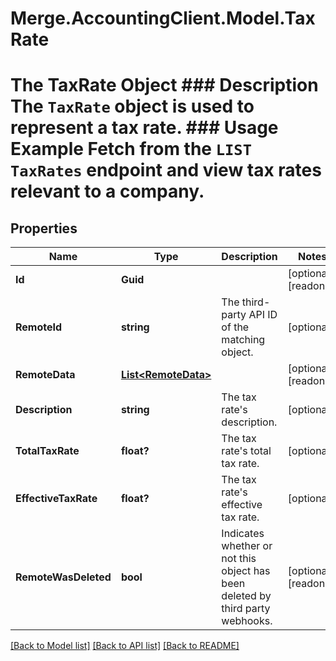 # Merge.AccountingClient.Model.TaxRate
# The TaxRate Object ### Description The `TaxRate` object is used to represent a tax rate.  ### Usage Example Fetch from the `LIST TaxRates` endpoint and view tax rates relevant to a company.

## Properties

Name | Type | Description | Notes
------------ | ------------- | ------------- | -------------
**Id** | **Guid** |  | [optional] [readonly] 
**RemoteId** | **string** | The third-party API ID of the matching object. | [optional] 
**RemoteData** | [**List&lt;RemoteData&gt;**](RemoteData.md) |  | [optional] [readonly] 
**Description** | **string** | The tax rate&#39;s description. | [optional] 
**TotalTaxRate** | **float?** | The tax rate&#39;s total tax rate. | [optional] 
**EffectiveTaxRate** | **float?** | The tax rate&#39;s effective tax rate. | [optional] 
**RemoteWasDeleted** | **bool** | Indicates whether or not this object has been deleted by third party webhooks. | [optional] [readonly] 

[[Back to Model list]](../README.md#documentation-for-models) [[Back to API list]](../README.md#documentation-for-api-endpoints) [[Back to README]](../README.md)

